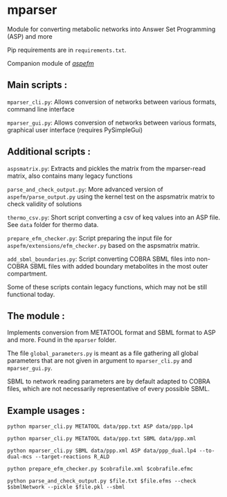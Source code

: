 # mparser

Module for converting metabolic networks into Answer Set Programming (ASP) and more

Pip requirements are in `requirements.txt`.

Companion module of *[aspefm](https://github.com/maxm4/aspefm)*

## Main scripts :

`mparser_cli.py`: Allows conversion of networks between various formats, command line interface

`mparser_gui.py`: Allows conversion of networks between various formats, graphical user interface (requires PySimpleGui)

## Additional scripts :

`aspsmatrix.py`: Extracts and pickles the matrix from the mparser-read matrix, also contains many legacy functions

`parse_and_check_output.py`: More advanced version of `aspefm/parse_output.py` using the kernel test on the aspsmatrix matrix to check validity of solutions

`thermo_csv.py`: Short script converting a csv of keq values into an ASP file. See `data` folder for thermo data.

`prepare_efm_checker.py`: Script preparing the input file for `aspefm/extensions/efm_checker.py` based on the aspsmatrix matrix.

`add_sbml_boundaries.py`: Script converting COBRA SBML files into non-COBRA SBML files with added boundary metabolites in the most outer compartment.

Some of these scripts contain legacy functions, which may not be still functional today.

## The module :

Implements conversion from METATOOL format and SBML format to ASP and more. Found in the `mparser` folder.

The file `global_parameters.py` is meant as a file gathering all global parameters that are not given in argument to `mparser_cli.py` and `mparser_gui.py`.

SBML to network reading parameters are by default adapted to COBRA files, which are not necessarily representative of every possible SBML.

## Example usages :

```python mparser_cli.py METATOOL data/ppp.txt ASP data/ppp.lp4 ```

```python mparser_cli.py METATOOL data/ppp.txt SBML data/ppp.xml ```

```python mparser_cli.py SBML data/ppp.xml ASP data/ppp_dual.lp4 --to-dual-mcs --target-reactions R_ALD```

```python prepare_efm_checker.py $cobrafile.xml $cobrafile.efmc```

```python parse_and_check_output.py $file.txt $file.efms --check $sbmlNetwork --pickle $file.pkl --sbml```